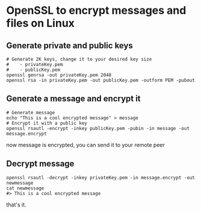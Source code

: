 # OpenSSL to encrypt messages and files on Linux
## Generate private and public keys
```
# Generate 2K keys, change it to your desired key size
#    - privateKey.pem
#    - publicKey.pem
openssl genrsa -out privateKey.pem 2048
openssl rsa -in privateKey.pem -out publicKey.pem -outform PEM -pubout
```

## Generate a message and encrypt it
```
# Generate message
echo "This is a cool encrypted message" > message
# Encrypt it with a public key
openssl rsautl -encrypt -inkey publicKey.pem -pubin -in message -out message.encrypt
```
now message is encrypted, you can send it to your remote peer

## Decrypt message
```
openssl rsautl -decrypt -inkey privateKey.pem -in message.encrypt -out newmessage
cat newmessage
#> This is a cool encrypted message
```

that's it.

